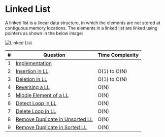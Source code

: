 # Linked List
A linked list is a linear data structure, in which the elements are not stored at contiguous memory locations. The elements in a linked list are linked using pointers as shown in the below image:

![Linked List](https://media.geeksforgeeks.org/wp-content/cdn-uploads/gq/2013/03/Linkedlist.png)

|#|Question|Time Complexity|
|-|-|-|
|1|[Implementation](./Implementation/)||
|2|[Insertion in LL](./Insertion%20in%20LL/)|O(1) to O(N)|
|3|[Deletion in LL](./Deletion%20in%20LL/)|O(1) to O(N)|
|4|[Reversing a LL](./Reversing%20a%20LL/)|O(N)|
|5|[Middle Element of a LL](./Middle%20of%20LL/)|O(N)|
|6|[Detect Loop in LL](./Detect%20Loop%20in%20LL/)|O(N)|
|7|[Delete Loop in LL](./Delete%20Loop%20in%20LL/)|O(N)|
|8|[Remove Duplicate in Unsorted LL](./Removed%20Duplicates%20in%20Unsorted%20LL/)|O(N)|
|9|[Remove Duplicate in Sorted LL](./Removed%20Duplicates%20in%20Sorted%20LL/)|O(N)|